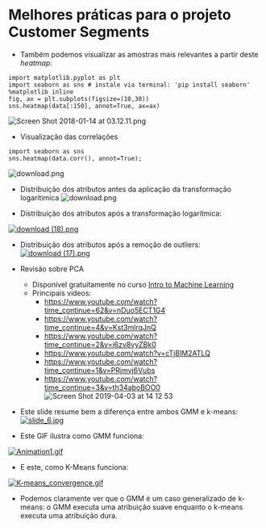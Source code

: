 # Melhores práticas para o projeto Customer Segments
- Também podemos visualizar as amostras mais relevantes a partir deste *heatmap*:
```
import matplotlib.pyplot as plt
import seaborn as sns # instale via terminal: 'pip install seaborn'
%matplotlib inline 
fig, ax = plt.subplots(figsize=(10,30))
sns.heatmap(data[:150], annot=True, ax=ax)
```
![Screen Shot 2018-01-14 at 03.12.11.png](https://udacity-reviews-uploads.s3.us-west-2.amazonaws.com/_attachments/38140/1515895965/Screen_Shot_2018-01-14_at_03.12.11.png)

- Visualização das correlações

```
import seaborn as sns
sns.heatmap(data.corr(), annot=True);
```
![download.png](https://udacity-reviews-uploads.s3.amazonaws.com/_attachments/38140/1508794850/download.png)

- Distribuição dos atributos antes da aplicação da transformação logarítimica
![download.png](https://udacity-reviews-uploads.s3.us-west-2.amazonaws.com/_attachments/38140/1554310842/download.png)


- Distribuição dos atributos após a transformação logarítmica:

[![download (18).png](https://udacity-reviews-uploads.s3.us-west-2.amazonaws.com/_attachments/38140/1535106345/download__18_.png)](https://udacity-reviews-uploads.s3.us-west-2.amazonaws.com/_attachments/38140/1535106345/download__18_.png)

- Distribuição dos atributos após a remoção de outliers:  
[![download (17).png](https://udacity-reviews-uploads.s3.us-west-2.amazonaws.com/_attachments/38140/1535106281/download__17_.png)](https://udacity-reviews-uploads.s3.us-west-2.amazonaws.com/_attachments/38140/1535106281/download__17_.png)

- Revisão sobre PCA
    - Disponível gratuitamente no curso [Intro to Machine Learning](https://classroom.udacity.com/courses/ud120/lessons/2962298545/concepts/30765685820923)
    - Principais vídeos:
        - https://www.youtube.com/watch?time_continue=62&v=nDuo5ECT1G4
        - https://www.youtube.com/watch?time_continue=4&v=Kst3mlrqJnQ
        - https://www.youtube.com/watch?time_continue=2&v=i6zv8vyZBk0
        - https://www.youtube.com/watch?v=cTjBlM2ATLQ
        - https://www.youtube.com/watch?time_continue=1&v=PRjmvj6Vubs
        - https://www.youtube.com/watch?time_continue=3&v=th34aboBOO0    
        ![Screen Shot 2019-04-03 at 14 12 53](https://user-images.githubusercontent.com/5733246/55513466-9aeef200-561a-11e9-86df-912862b3e2e4.png)
        
- Este slide resume bem a diferença entre ambos GMM e k-means:  
[![slide_6.jpg](http://images.slideplayer.com/17/5305656/slides/slide_6.jpg)](http://images.slideplayer.com/17/5305656/slides/slide_6.jpg)

- Este GIF ilustra como GMM funciona:

[![Animation1.gif](https://udacity-reviews-uploads.s3.us-west-2.amazonaws.com/_attachments/38140/1529162571/Animation1.gif)](https://udacity-reviews-uploads.s3.us-west-2.amazonaws.com/_attachments/38140/1529162571/Animation1.gif)

- E este, como K-Means funciona:

[![K-means_convergence.gif](https://udacity-reviews-uploads.s3.us-west-2.amazonaws.com/_attachments/38140/1529162788/K-means_convergence.gif)](https://udacity-reviews-uploads.s3.us-west-2.amazonaws.com/_attachments/38140/1529162788/K-means_convergence.gif)

- Podemos claramente ver que o GMM é um caso generalizado de k-means: o GMM executa uma atribuição suave enquanto o k-means executa uma atribuição dura.


